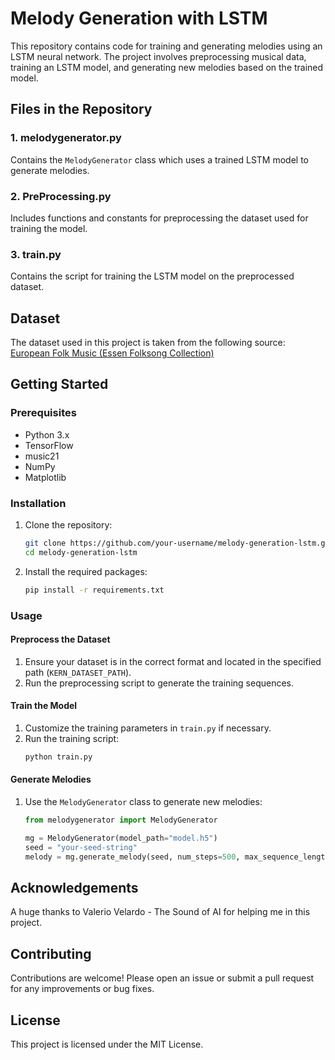 # Melody Generation with LSTM

This repository contains code for training and generating melodies using an LSTM neural network. The project involves preprocessing musical data, training an LSTM model, and generating new melodies based on the trained model.

## Files in the Repository

### 1. melodygenerator.py
Contains the `MelodyGenerator` class which uses a trained LSTM model to generate melodies.

### 2. PreProcessing.py
Includes functions and constants for preprocessing the dataset used for training the model.

### 3. train.py
Contains the script for training the LSTM model on the preprocessed dataset.

## Dataset

The dataset used in this project is taken from the following source:
[European Folk Music (Essen Folksong Collection)](https://kern.humdrum.org/cgi-bin/browse?l=essen/europa/deutschl)

## Getting Started

### Prerequisites
- Python 3.x
- TensorFlow
- music21
- NumPy
- Matplotlib

### Installation
1. Clone the repository:
    ```sh
    git clone https://github.com/your-username/melody-generation-lstm.git
    cd melody-generation-lstm
    ```
2. Install the required packages:
    ```sh
    pip install -r requirements.txt
    ```

### Usage

#### Preprocess the Dataset
1. Ensure your dataset is in the correct format and located in the specified path (`KERN_DATASET_PATH`).
2. Run the preprocessing script to generate the training sequences.

#### Train the Model
1. Customize the training parameters in `train.py` if necessary.
2. Run the training script:
    ```sh
    python train.py
    ```

#### Generate Melodies
1. Use the `MelodyGenerator` class to generate new melodies:
    ```python
    from melodygenerator import MelodyGenerator
    
    mg = MelodyGenerator(model_path="model.h5")
    seed = "your-seed-string"
    melody = mg.generate_melody(seed, num_steps=500, max_sequence_length=64, temperature=1.0)
    ```

## Acknowledgements

A huge thanks to Valerio Velardo - The Sound of AI for helping me in this project.

## Contributing
Contributions are welcome! Please open an issue or submit a pull request for any improvements or bug fixes.

## License
This project is licensed under the MIT License.
